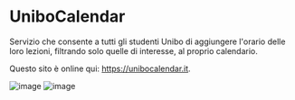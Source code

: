 # UniboCalendar
Servizio che consente a tutti gli studenti Unibo di aggiungere l'orario delle loro lezioni, filtrando solo quelle di interesse, al proprio calendario.

Questo sito è online qui: https://unibocalendar.it.

![image](https://user-images.githubusercontent.com/21265557/137466304-894d608b-79a5-4b0e-9d44-5afe12c9ee3d.png)
![image](https://user-images.githubusercontent.com/21265557/137466501-26896d69-c45f-4c4a-9a8e-b240e1e1c0b6.png)
